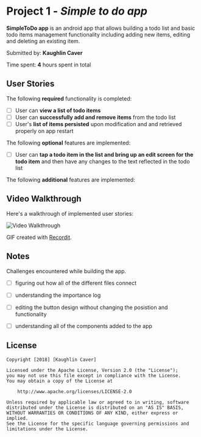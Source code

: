 # Project 1 - *Simple to do app*

**SimpleToDo app** is an android app that allows building a todo list and basic todo items management functionality including adding new items, editing and deleting an existing item.

Submitted by: **Kaughlin Caver**

Time spent: **4** hours spent in total

## User Stories

The following **required** functionality is completed:

* [ ] User can **view a list of todo items**
* [ ] User can **successfully add and remove items** from the todo list
* [ ] User's **list of items persisted** upon modification and and retrieved properly on app restart

The following **optional** features are implemented:

* [ ] User can **tap a todo item in the list and bring up an edit screen for the todo item** and then have any changes to the text reflected in the todo list

The following **additional** features are implemented:


## Video Walkthrough

Here's a walkthrough of implemented user stories:

<img src='http://g.recordit.co/vHR29Gbl5U.gif' title='Video Walkthrough' width='' alt='Video Walkthrough' />

GIF created with [Recordit](http://recordit.co/).

## Notes

Challenges encountered while building the app.
* [ ] figuring out how all of the different files connect  
* [ ] understanding the importance log
* [ ] editing the button design without changing the posistion and functionality 
* [ ] understanding all of the components added to the app


## License

    Copyright [2018] [Kaughlin Caver]

    Licensed under the Apache License, Version 2.0 (the "License");
    you may not use this file except in compliance with the License.
    You may obtain a copy of the License at

        http://www.apache.org/licenses/LICENSE-2.0

    Unless required by applicable law or agreed to in writing, software
    distributed under the License is distributed on an "AS IS" BASIS,
    WITHOUT WARRANTIES OR CONDITIONS OF ANY KIND, either express or implied.
    See the License for the specific language governing permissions and
    limitations under the License.
